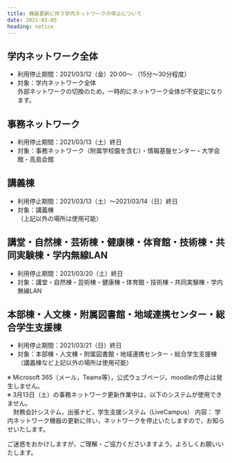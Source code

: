 ```yaml
---
title: 機器更新に伴う学内ネットワークの停止について
date: 2021-03-05
heading: notice
---
```


## 学内ネットワーク全体
* 利用停止期間：2021/03/12（金）20:00～ （15分～30分程度）  
* 対象：学内ネットワーク全体  
  外部ネットワークの切換のため，一時的にネットワーク全体が不安定になります。

## 事務ネットワーク
* 利用停止期間：2021/03/13（土）終日  
* 対象：事務ネットワーク（附属学校園を含む）・情報基盤センター・大学会館・高島会館  

## 講義棟
* 利用停止期間：2021/03/13（土）～2021/03/14（日）終日  
* 対象：講義棟  
（上記以外の場所は使用可能）

## 講堂・自然棟・芸術棟・健康棟・体育館・技術棟・共同実験棟・学内無線LAN
* 利用停止期間：2021/03/20（土）終日  
* 対象：講堂・自然棟・芸術棟・健康棟・体育館・技術棟・共同実験棟・学内無線LAN  

## 本部棟・人文棟・附属図書館・地域連携センター・総合学生支援棟
* 利用停止期間：2021/03/21（日）終日  
* 対象：本部棟・人文棟・附属図書館・地域連携センター・総合学生支援棟  
  （講義棟など上記以外の場所は使用可能）

※ Microsoft 365（メール，Teams等），公式ウェブページ，moodleの停止は発生しません。  
※ 3月13日（土）の事務ネットワーク更新作業中は，以下のシステムが使用できません。  
　財務会計システム，出張ナビ，学生支援システム（LiveCampus）
内容：
学内ネットワーク機器の更新に伴い，ネットワークを停止いたしますので，お知らせいたします。  

ご迷惑をおかけしますが，ご理解・ご協力くださいますよう，よろしくお願いいたします。
